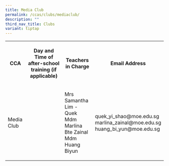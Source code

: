 ```yaml
---
title: Media Club
permalink: /ccas/clubs/mediaclub/
description: ""
third_nav_title: Clubs
variant: tiptap
---
```

<table style="minWidth: 100px">
<colgroup>
<col>
<col>
<col>
<col>
</colgroup>
<tbody>
<tr>
<th rowspan="1" colspan="1">
<p>CCA</p>
</th>
<th rowspan="1" colspan="1">
<p>Day and Time of after-school training (if applicable)</p>
</th>
<th rowspan="1" colspan="1">
<p>Teachers in Charge</p>
</th>
<th rowspan="1" colspan="1">
<p>Email Address</p>
</th>
</tr>
<tr>
<td rowspan="1" colspan="1">
<p>Media Club</p>
</td>
<td rowspan="1" colspan="1">
<p></p>
</td>
<td rowspan="1" colspan="1">
<p>Mrs Samantha Lim - Quek
<br>Mdm Marlina Bte Zainal
<br>Mdm Huang Biyun</p>
</td>
<td rowspan="1" colspan="1">
<p>quek_yi_shao@moe.edu.sg
<br>marlina_zainal@moe.edu.sg
<br>huang_bi_yun@moe.edu.sg</p>
</td>
</tr>
</tbody>
</table>
<p>
<br>
</p>